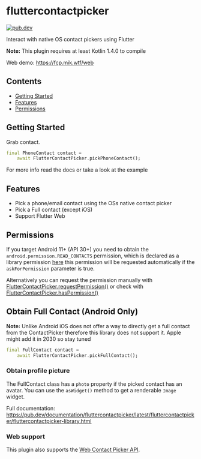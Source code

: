 # fluttercontactpicker
[![pub.dev](https://img.shields.io/badge/pub-4.0.2-green.svg)](https://pub.dev/packages/fluttercontactpicker#-readme-tab-)

Interact with native OS contact pickers using Flutter

**Note:** This plugin requires at least Kotlin 1.4.0 to compile

Web demo: https://fcp.mik.wtf/web

## Contents
- [Getting Started](#getting-started)
- [Features](#features)
- [Permissions](#permissions)


## Getting Started
Grab contact.
```dart
final PhoneContact contact =
    await FlutterContactPicker.pickPhoneContact();
```

For more info read the docs or take a look at the example

## Features
- Pick a phone/email contact using the OSs native contact picker
- Pick a Full contact (except iOS)
- Support Flutter Web

## Permissions
If you target Android 11+ (API 30+) you need to obtain the `android.permission.READ_CONTACTS` permission, which is declared as a library permission [here](https://github.com/DRSchlaubi/contact_picker/blob/master/android/src/main/AndroidManifest.xml#L3) this permission will be requested automatically if the `askForPermission` parameter is true.

Alternatively you can request the permission manually with [FlutterContactPicker.requestPermission()](https://pub.dev/documentation/fluttercontactpicker/latest/fluttercontactpicker/FlutterContactPicker/requestPermission.html) or check with [FlutterContactPicker.hasPermission()](https://pub.dev/documentation/fluttercontactpicker/latest/fluttercontactpicker/FlutterContactPicker/hasPermission.html)

## Obtain Full Contact (Android Only)
**Note:** Unlike Android iOS does not offer a way to directly get a full contact from the ContactPicker therefore this library does not support it. Apple might add it in 2030 so stay tuned

```dart
final FullContact contact =
    await FlutterContactPicker.pickFullContact();
```

### Obtain profile picture
The FullContact class has a `photo` property if the picked contact has an avatar. You can use the `asWidget()` method to get a renderable `Image` widget.


Full documentation: https://pub.dev/documentation/fluttercontactpicker/latest/fluttercontactpicker/fluttercontactpicker-library.html

### Web support
This plugin also supports the [Web Contact Picker API](https://web.dev/contact-picker/).